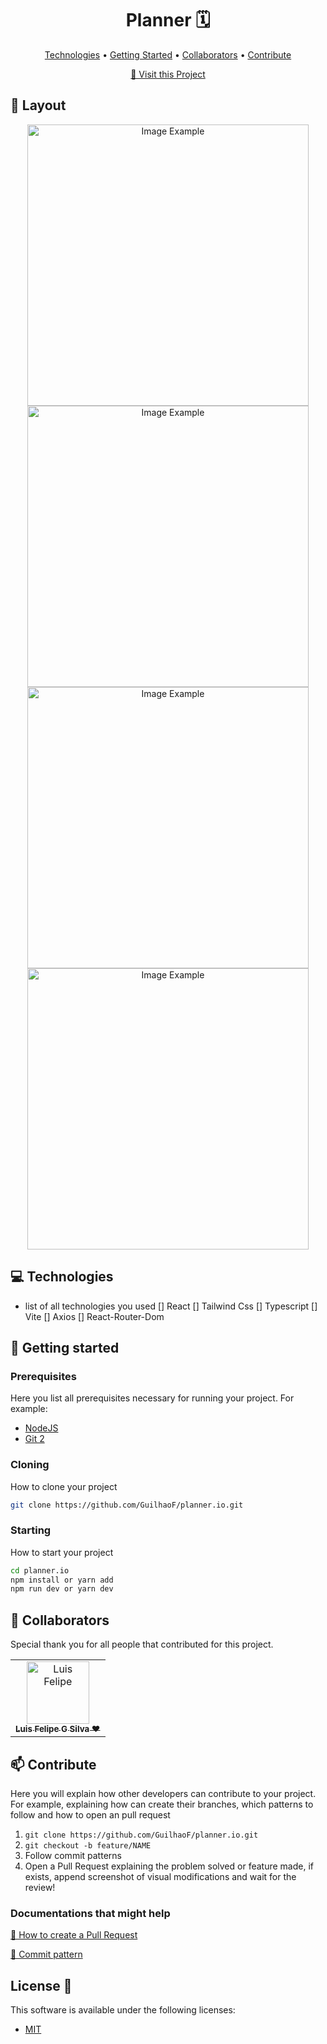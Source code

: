 <h1 align="center" style="font-weight: bold;">Planner 🗓️</h1>

<p align="center">
 <a href="#tech">Technologies</a> • 
 <a href="#started">Getting Started</a> • 
  <a href="#colab">Collaborators</a> •
 <a href="#contribute">Contribute</a>
</p>

<p align="center">
    <b></b>
</p>

<p align="center">
     <a href="PROJECT__URL">📱 Visit this Project</a>
</p>

<h2 id="layout">🎨 Layout</h2>

<p align="center">
    <img src="https://github.com/user-attachments/assets/51c41466-9387-41d0-9d06-ca39e65fb072" alt="Image Example" width="450px">
    <img src="https://github.com/user-attachments/assets/1c73d3e2-754c-4cac-8ed2-9968a4111972" alt="Image Example" width="450px">
     <img src="https://github.com/user-attachments/assets/51aeaf11-a7ca-4183-8e67-a6476ab2e6cd" alt="Image Example" width="450px">
    <img src="https://github.com/user-attachments/assets/1f8ba8d1-fad4-4b58-9491-d11cca9e798e" alt="Image Example" width="450px">
</p>

<h2 id="technologies">💻 Technologies</h2>

- list of all technologies you used
  [] React
  [] Tailwind Css
  [] Typescript
  [] Vite
  [] Axios
  [] React-Router-Dom

<h2 id="started">🚀 Getting started</h2>


<h3>Prerequisites</h3>

Here you list all prerequisites necessary for running your project. For example:

- [NodeJS](https://nodejs.org/en/download/package-manager/current)
- [Git 2](https://git-scm.com/)

<h3>Cloning</h3>

How to clone your project

```bash
git clone https://github.com/GuilhaoF/planner.io.git
```

<h3>Starting</h3>

How to start your project

```bash
cd planner.io
npm install or yarn add
npm run dev or yarn dev
```

<h2 id="colab">🤝 Collaborators</h2>

Special thank you for all people that contributed for this project.

<table>
  <tr>
    <td align="center">
      <a href="#">
        <img src="https://avatars.githubusercontent.com/u/67026555?v=4" width="100px;" alt="Luis Felipe"/><br>
        <sub>
          <b>Luis Felipe G Silva ❤️</b>
        </sub>
      </a>
    </td>
  </tr>
</table>

<h2 id="contribute">📫 Contribute</h2>

Here you will explain how other developers can contribute to your project. For example, explaining how can create their branches, which patterns to follow and how to open an pull request

1. `git clone https://github.com/GuilhaoF/planner.io.git`
2. `git checkout -b feature/NAME`
3. Follow commit patterns
4. Open a Pull Request explaining the problem solved or feature made, if exists, append screenshot of visual modifications and wait for the review!

<h3>Documentations that might help</h3>

[📝 How to create a Pull Request](https://www.atlassian.com/br/git/tutorials/making-a-pull-request)

[💾 Commit pattern](https://gist.github.com/joshbuchea/6f47e86d2510bce28f8e7f42ae84c716)


## License 💭

This software is available under the following licenses:

- [MIT](https://rem.mit-license.org)
